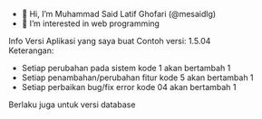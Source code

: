 * 👋 Hi, I’m Muhammad Said Latif Ghofari (@mesaidlg)
* 👀 I’m interested in web programming

Info Versi Aplikasi yang saya buat
Contoh versi: 1.5.04  
Keterangan:
- Setiap perubahan pada sistem kode 1 akan bertambah 1
- Setiap penambahan/perubahan fitur kode 5 akan bertambah 1
- Setiap perbaikan bug/fix error kode 04 akan bertambah 1

Berlaku juga untuk versi database
